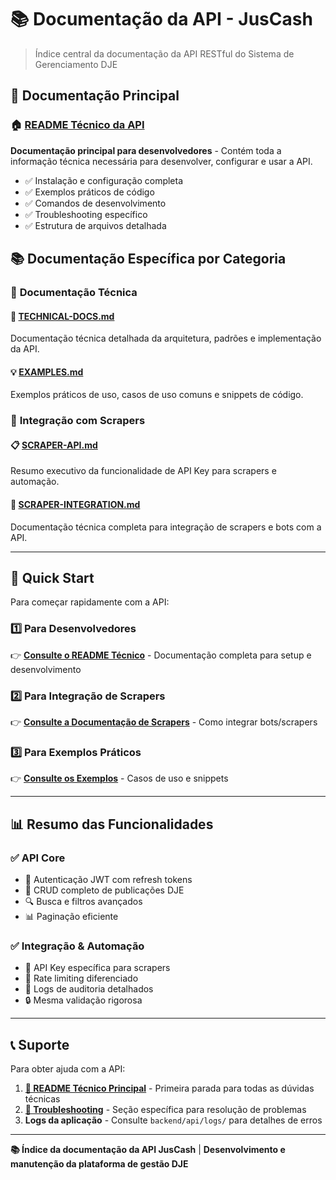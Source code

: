 # 📚 Documentação da API - JusCash

> Índice central da documentação da API RESTful do Sistema de Gerenciamento DJE

## 🎯 Documentação Principal

### 🏠 **[README Técnico da API](../../backend/api/README.md)**

**Documentação principal para desenvolvedores** - Contém toda a informação técnica necessária para desenvolver, configurar e usar a API.

- ✅ Instalação e configuração completa
- ✅ Exemplos práticos de código
- ✅ Comandos de desenvolvimento
- ✅ Troubleshooting específico
- ✅ Estrutura de arquivos detalhada

## 📚 Documentação Específica por Categoria

### 🔧 **Documentação Técnica**

#### 📖 **[TECHNICAL-DOCS.md](TECHNICAL-DOCS.md)**

Documentação técnica detalhada da arquitetura, padrões e implementação da API.

#### 💡 **[EXAMPLES.md](EXAMPLES.md)**

Exemplos práticos de uso, casos de uso comuns e snippets de código.

### 🤖 **Integração com Scrapers**

#### 📋 **[SCRAPER-API.md](SCRAPER-API.md)**

Resumo executivo da funcionalidade de API Key para scrapers e automação.

#### 🔧 **[SCRAPER-INTEGRATION.md](SCRAPER-INTEGRATION.md)**

Documentação técnica completa para integração de scrapers e bots com a API.

---

## 🚀 Quick Start

Para começar rapidamente com a API:

### 1️⃣ **Para Desenvolvedores**

👉 **[Consulte o README Técnico](../../backend/api/README.md)** - Documentação completa para setup e desenvolvimento

### 2️⃣ **Para Integração de Scrapers**

👉 **[Consulte a Documentação de Scrapers](SCRAPER-INTEGRATION.md)** - Como integrar bots/scrapers

### 3️⃣ **Para Exemplos Práticos**

👉 **[Consulte os Exemplos](EXAMPLES.md)** - Casos de uso e snippets

---

## 📊 Resumo das Funcionalidades

### ✅ **API Core**

- 🔐 Autenticação JWT com refresh tokens
- 📄 CRUD completo de publicações DJE
- 🔍 Busca e filtros avançados
- 📊 Paginação eficiente

### ✅ **Integração & Automação**

- 🤖 API Key específica para scrapers
- 🚀 Rate limiting diferenciado
- 📝 Logs de auditoria detalhados
- 🔒 Mesma validação rigorosa

---

## 📞 Suporte

Para obter ajuda com a API:

1. **[📖 README Técnico Principal](../../backend/api/README.md)** - Primeira parada para todas as dúvidas técnicas
2. **[🔧 Troubleshooting](../../backend/api/README.md#-troubleshooting)** - Seção específica para resolução de problemas
3. **Logs da aplicação** - Consulte `backend/api/logs/` para detalhes de erros

---

**📚 Índice da documentação da API JusCash** | **Desenvolvimento e manutenção da plataforma de gestão DJE**
